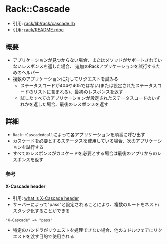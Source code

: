 # Rack::Cascade
- 引用: [rack/lib/rack/cascade.rb](https://github.com/rack/rack/blob/master/lib/rack/cascade.rb)
- 引用: [rack/README.rdoc](https://github.com/rack/rack/blob/master/README.rdoc)

## 概要
- アプリケーションが見つからない場合、またはメソッドがサポートされていないレスポンスを返した場合、
  追加のRackアプリケーションを試行するためのヘルパー
- 複数のアプリケーションに対してリクエストを試みる
  - ステータスコードが404や405ではない(または設定されたステータスコードのリストに含まれる)、最初のレスポンスを返す
  - 試したすべてのアプリケーションが設定されたステータスコードのいずれかを返した場合、最後のレスポンスを返す

## 詳細
- `Rack::Cascade#call`によって各アプリケーションを順番に呼び出す
- カスケードを必要とするステータスを使用している場合、次のアプリケーションを試行する
- すべてのレスポンスがカスケードを必要とする場合は最後のアプリからのレスポンスを返す

### 参考
#### X-Cascade header
- 引用: [what is X-Cascade header](https://stackoverflow.com/questions/5643907/what-is-x-cascade-header)
- サーバーによって"pass"と設定されることにより、複数のルートをネスト/スタック化することができる
```
"X-Cascade" => "pass"
```
- 特定のハンドラがリクエストを処理できない場合、他のミドルウェアにリクエストを渡す目的で使用される
